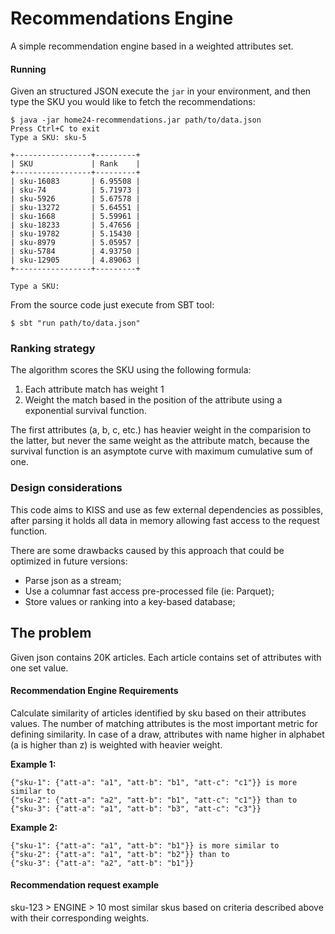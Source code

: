 # Recommendations Engine

A simple recommendation engine based in a weighted attributes set.

#### Running

Given an structured JSON execute the `jar` in your environment, and then type the SKU you would like to fetch the recommendations: 

```shell
$ java -jar home24-recommendations.jar path/to/data.json
Press Ctrl+C to exit
Type a SKU: sku-5

+-----------------+---------+
| SKU             | Rank    |
+-----------------+---------+
| sku-16083       | 6.95508 |
| sku-74          | 5.71973 |
| sku-5926        | 5.67578 |
| sku-13272       | 5.64551 |
| sku-1668        | 5.59961 |
| sku-18233       | 5.47656 |
| sku-19782       | 5.15430 |
| sku-8979        | 5.05957 |
| sku-5784        | 4.93750 |
| sku-12905       | 4.89063 |
+-----------------+---------+

Type a SKU:
```

From the source code just execute from SBT tool:

```shell
$ sbt "run path/to/data.json"
```

### Ranking strategy

The algorithm scores the SKU using the following formula: 

1. Each attribute match has weight 1
2. Weight the match based in the position of the attribute using a exponential survival function.

The first attributes (a, b, c, etc.) has heavier weight in the comparision to the latter, but never the same weight as the attribute match, because the survival function is an asymptote curve with maximum cumulative sum of one.

### Design considerations

This code aims to KISS and use as few external dependencies as possibles, after parsing it holds all data in memory allowing fast access to the request function. 

There are some drawbacks caused by this approach that could be optimized in future versions:

- Parse json as a stream;
- Use a columnar fast access pre-processed file (ie: Parquet);
- Store values or ranking into a key-based database;

## The problem

Given json contains 20K articles.
Each article contains set of attributes with one set value.

#### Recommendation Engine Requirements

Calculate similarity of articles identified by sku based on their attributes values.
The number of matching attributes is the most important metric for defining similarity.
In case of a draw, attributes with name higher in alphabet (a is higher than z) is weighted with heavier weight.

**Example 1:**

```
{"sku-1": {"att-a": "a1", "att-b": "b1", "att-c": "c1"}} is more similar to
{"sku-2": {"att-a": "a2", "att-b": "b1", "att-c": "c1"}} than to
{"sku-3": {"att-a": "a1", "att-b": "b3", "att-c": "c3"}}
```

**Example 2:**

```
{"sku-1": {"att-a": "a1", "att-b": "b1"}} is more similar to 
{"sku-2": {"att-a": "a1", "att-b": "b2"}} than to
{"sku-3": {"att-a": "a2", "att-b": "b1"}}
```

#### Recommendation request example

sku-123  > ENGINE > 10 most similar skus based on criteria described above with their corresponding weights.
